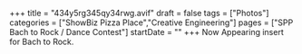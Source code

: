 +++
title = "434y5rg345qy34rwg.avif"
draft = false
tags = ["Photos"]
categories = ["ShowBiz Pizza Place","Creative Engineering"]
pages = ["SPP Bach to Rock / Dance Contest"]
startDate = ""
+++
Now Appearing insert for Bach to Rock.
